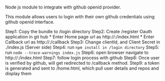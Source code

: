 Node js module to integrate with github openid provider.

This module allows users to login with their own github credentials using github openid interface. 

Step1: Copy the bundle to /login directory
Step2: Create /register Oauth application in git hub
        * Enter Home page url as http://<hostname>:<port>/index.html
        * Enter Callback url as http://<hostname>:<port>/callback
Step3: Change clientId, and Client Secret in ./index.js (Server side)
Step4: run `npm install in /login directory`
Step5: run `node --trace-warnings index.js`
Step6: open browser navigate to http://<hostname>:<port>/index.html
Step7: follow login process with github
Step8: Once user is verified by github, will get redirected to /callback method.
Step9: a token is generated and sent to /home.html, which pull user details and repos and display them

